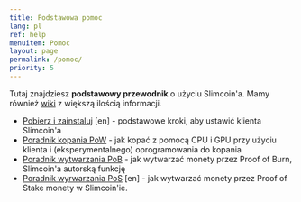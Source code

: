 ```yaml
---
title: Podstawowa pomoc
lang: pl
ref: help
menuitem: Pomoc
layout: page
permalink: /pomoc/
priority: 5
---
```


Tutaj znajdziesz **podstawowy przewodnik** o użyciu Slimcoin'a. Mamy również [wiki](https://github.com/slimcoin-project/Slimcoin/wiki) z większą ilością informacji.

* [Pobierz i zainstaluj](/installation/) [en] - podstawowe kroki, aby ustawić klienta Slimcoin'a
* [Poradnik kopania PoW](/poradnik-mining/) - jak kopać z pomocą CPU i GPU przy użyciu klienta i (eksperymentalnego) oprogramowania do kopania
* [Poradnik wytwarzania PoB](/proof-of-burn-poradnik/) - jak wytwarzać monety przez Proof of Burn, Slimcoin'a autorską funkcję
* [Poradnik wyrwarzania PoS](/proof-of-stake-guide/) [en] - jak wytwarzać monety przez Proof of Stake monety w Slimcoin'ie.

